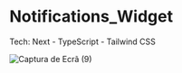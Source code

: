 # Notifications_Widget
Tech: Next - TypeScript - Tailwind CSS

![Captura de Ecrã (9)](https://github.com/hacles100/Notifications_Widget/assets/71661551/216ff9c4-7b82-4cd5-88ac-27757cd8dfa6)
